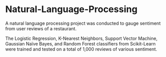 # Natural-Language-Processing
A natural language processing project was conducted to gauge sentiment from user reviews of a restaurant.

The Logistic Regression, K-Nearest Neighbors, Support Vector Machine, Gaussian Naïve Bayes, and Random Forest classifiers from Scikit-Learn were trained and tested on a total of 1,000 reviews of various sentiment.
